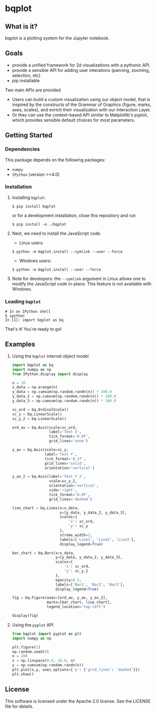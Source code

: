 bqplot
======

What is it?
-----------

bqplot is a plotting system for the Jupyter notebook.

Goals
-----

-   provide a unified framework for 2d visualizations with a pythonic API.
-   provide a sensible API for adding user interations (panning, zooming, selection, etc)
-   pip installable

Two main APIs are provided

- Users can build a custom visualization using our object model, that is inspired by
  the constructs of the Grammar of Graphics (figure, marks, axes, scales), and enrich their
  visualization with our Interaction Layer.
- Or they can use the context-based API similar to Matplotlib's pyplot, which provides
  sensible default choices for most parameters.

Getting Started
---------------

### Dependencies

This package depends on the following packages:

-   `numpy`
-   `IPython` (version >=4.0)

### Installation

1. Installing `bqplot`:

    ```
    $ pip install bqplot
    ```

    or for a development installation, close this repository and run

    ```
    $ pip install -e ./bqplot
    ```

2. Next, we need to install the JavaScript code.

    - Linux users:

    ```
    $ python -m bqplot.install --symlink --user --force
    ```

    - Windows users:

    ```
    $ python -m bqplot.install --user --force
    ```

3. Note for developers: the `--symlink` argument in Linux allows one to
   modify the JavaScript code in-place. This feature is not available with Windows.


### Loading `bqplot`
    # In an IPython shell
    $ ipython
    In [1]: import bqplot as bq

That's it! You're ready to go!

Examples
--------

1. Using the `bqplot` internal object model


    ```python
    import bqplot as bq
    import numpy as np
    from IPython.display import display

    n = 10
    x_data = np.arange(n)
    y_data = np.cumsum(np.random.randn(n)) * 100.0
    y_data_2 = np.cumsum(np.random.randn(n)) * 100.0
    y_data_3 = np.cumsum(np.random.randn(n)) * 100.0

    sc_ord = bq.OrdinalScale()
    sc_y = bq.LinearScale()
    sc_y_2 = bq.LinearScale()

    ord_ax = bq.Axis(scale=sc_ord,
                     label='Test X',
                     tick_format='0.0f',
                     grid_lines='none')

    y_ax = bq.Axis(scale=sc_y,
                   label='Test Y',
                   tick_format='0.2f',
                   grid_lines='solid',
                   orientation='vertical')

    y_ax_2 = bq.Axis(label='Test Y 2',
                     scale=sc_y_2,
                     orientation='vertical',
                     side='right',
                     tick_format='0.0f',
                     grid_lines='dashed')

    line_chart = bq.Lines(x=x_data,
                          y=[y_data, y_data_2, y_data_3],
                          scales={
                              'x': sc_ord,
                              'y': sc_y
                          },
                          stroke_width=3,
                          labels=['Line1', 'Line2', 'Line3'],
                          display_legend=True)

    bar_chart = bq.Bars(x=x_data,
                        y=[y_data, y_data_2, y_data_3],
                        scales={
                            'x': sc_ord,
                            'y': sc_y_2
                        },
                        opacity=0.5,
                        labels=['Bar1', 'Bar2', 'Bar3'],
                        display_legend=True)

    fig = bq.Figure(axes=[ord_ax, y_ax, y_ax_2],
                    marks=[bar_chart, line_chart],
                    legend_location='top-left')

    display(fig)
    ```

2. Using the `pyplot` API

    ```python
    from bqplot import pyplot as plt
    import numpy as np

    plt.figure(1)
    np.random.seed(0)
    n = 200
    x = np.linspace(0.0, 10.0, n)
    y = np.cumsum(np.random.randn(n))
    plt.plot(x,y, axes_options={'y': {'grid_lines': 'dashed'}})
    plt.show()
    ```

License
-------

This software is licensed under the Apache 2.0 license. See the LICENSE file
for details.

